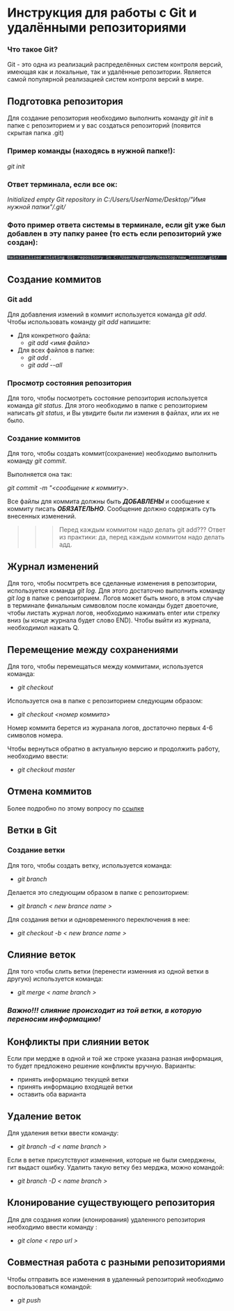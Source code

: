 # Инструкция для работы с Git и удалёнными репозиториями

### Что такое Git?
Git - это одна из реализаций распределённых систем контроля версий, имеющая как и локальные, так и удалённые репозитории. Является самой популярной реализацией систем контроля версий в мире.
## Подготовка репозитория
Для создание репозитория необходимо выполнить команду *git init*  в папке с репозиторием и у вас создаться репозиторий (появится скрытая папка .git)
### Пример команды (находясь в нужной папке!):
*git init*
### Ответ терминала, если все ок:
*Initialized empty Git repository in C:/Users/UserName/Desktop/"Имя нужной папки"/.git/*


### Фото пример ответа системы в терминале, если git уже был добавлен в эту папку ранее (то есть если репозиторий уже создан):

![<Reinitialized existing Git repository in C:/Users/Evgeniy/Desktop/new_lesson/.git/>](<1.jpg>)

## Создание коммитов

### Git add
Для добавления измений в коммит используется команда *git add*. Чтобы использовать команду *git add* напишите:
* Для конкретного файла:
  * *git add <имя файла>* 
* Для всех файлов в папке:
  * *git add .*
  * *git add --all*

### Просмотр состояния репозитория
Для того, чтобы посмотреть состояние репозитория используется команда *git status*. Для этого необходимо в папке с репозиторием написать *git status*, и Вы увидите были ли измения в файлах, или их не было.

### Создание коммитов
Для того, чтобы создать коммит(сохранение) необходимо выполнить команду *git commit*. 

Выполняется она так: 

*git commit -m "<сообщение к коммиту>*. 

Все файлы для коммита должны быть ***ДОБАВЛЕНЫ*** и сообщение к коммиту писать ***ОБЯЗАТЕЛЬНО***.  Сообщение должно содержать суть внесенных изменений. 

>>>Перед каждым коммитом надо делать git add???
Ответ из практики: да, перед каждым коммитом надо делать адд. 

## Журнал изменений
Для того, чтобы посмтреть все сделанные изменения в репозитории, используется команда *git log*. Для этого достаточно выполнить команду *git log* в папке с репозиторием. Логов может быть много, в этом случае в терминале финальным симвовлом после команды будет двоеточие, чтобы листать журнал логов, необходимо нажимать enter или стрелку вниз (ы конце журнала будет слово END). Чтобы выйти из журнала, необходимол нажать Q.

## Перемещение между сохранениями
Для того, чтобы перемещаться между коммитами, используется команда: 

* *git checkout*

Используется она в папке с репозиторием следующим образом:
 
* *git checkout <номер коммита>*

Номер коммита берется из журанала логов, достаточно первых 4-6 символов номера.

Чтобы вернуться обратно в актуальную версию и продолжить работу, необходимо ввести:

* *git checkout master*

## Отмена коммитов

Более подробно по этому вопросу по
[ссылке](https://www.atlassian.com/ru/git/tutorials/undoing-changes)


## Ветки в Git


### Создание ветки

Для того, чтобы создать ветку, используется команда:
* *git branch* 

Делается это следующим образом в папке с репозиторием: 
* *git branch < new brance name >*

Для создания ветки и одновременного переключения в нее:
* *git checkout -b < new brance name >*


## Слияние веток

Для того чтобы слить ветки (перенести изменния из одной ветки в другую) используется команда:
* *git merge < name branch >*

### ***Важно!!! слияние происходит из той ветки, в которую переносим информацию!***

## Конфликты при слиянии веток

Если при мердже в одной и той же строке указана разная информация, то будет предложено решение конфликты вручную. Варианты: 
* принять информацию текущей ветки
* принять информацию входящей ветки
* оставить оба варианта

## Удаление веток

Для удаления ветки ввести команду:
* *git branch -d < name branch >*

Если в ветке присутствуют изменения, которые не были смерджены, гит выдаст ошибку. Удалить такую ветку без мерджа, можно командой:
* *git branch -D < name branch >*


## Клонирование существующего репозитория ## 

Для для создания копии (клонирования) удаленного репозитория необходимо ввести команду :
* *git clone < repo url >*


## Совместная работа с разными репозиториями ##

Чтобы отправить все изменения в удаленный репозиторий необходимо воспользоваться командой: 
* *git push*



